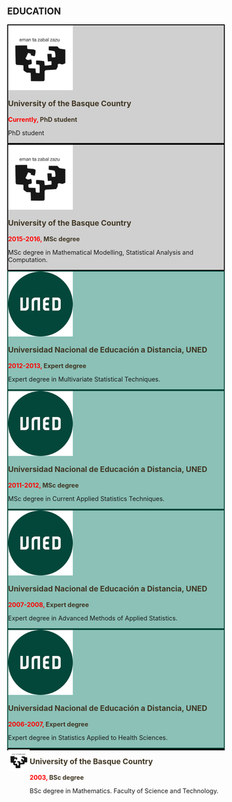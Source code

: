 ## EDUCATION


<!--
<div class="cover">
    <div class="cover-content">
        <div class="cover-image" width="80%">
            <img src="images/upvehu.png" alt="UPV-EHU" width="20px"/>
        </div>
        <div class="cover-text">
            <p style="color: #403724; font-size: 1.1rem;"><b>University of Basque Country</b></p>
            <p style="color: #403724; font-size: 0.9rem;"><b>PhD Student</b></p>
            <p style="font-size: 0.9rem;">Welcome to my personal website! I'm Ibon Martínez-Arranz, a Data Science expert specializing in Machine Learning and statistical analysis.</p>
            <p align="left">
            </p>
        </div>
    </div>
</div>

<div class="cover">
    <div class="cover-content">
        <div class="cover-image">
            <img src="images/upvehu.png" alt="UPV-EHU" />
        </div>
        <div class="cover-text">
            <p style="color: #403724; font-size: 1.1rem;"><b>University of Basque Country</b></p>
            <p style="color: #403724; font-size: 0.9rem;"><b>MSc degree in Mathematical Modelling, Statistical Analysis and Computation</b></p>
            <p style="font-size: 0.9rem;">Welcome to my personal website! I'm Ibon Martínez-Arranz, a Data Science expert specializing in Machine Learning and statistical analysis.</p>
            <p align="left">
            </p>
        </div>
    </div>
</div>

<div class="cover">
    <div class="cover-content">
        <div class="cover-image">
            <img src="images/uned.png" alt="UNED" />
        </div>
        <div class="cover-text">
            <p style="color: #403724; font-size: 1.1rem;"><b>[Universidad]</b></p>
            <p style="color: #403724; font-size: 0.9rem;"><b>[master, expert degree o BSc]</b></p>
            <p style="font-size: 0.9rem;">[descripción del master, experte degree o Bsc]</p>
            <p align="left">
            </p>
        </div>
    </div>
</div>
-->

<div class="cover" style="background-color: #D0D0D0; border: 2px solid black;">
    <div class="cover-content">
        <div class="cover-image">
            <img src="images/upvehu.png" alt="Universidad del País Vasco" style="width: 150px;" />
        </div>
        <div class="cover-text">
            <p style="color: #403724; font-size: 1.1rem;"><b>University of the Basque Country</b></p>
            <p style="color: #403724; font-size: 0.9rem;"><b><span style="color: red">Currently, </span>PhD student</b></p>
            <p style="font-size: 0.9rem;">PhD student</p>
            <p align="left">
            </p>
        </div>
    </div>
</div>

<div class="cover" style="background-color: #D0D0D0; border: 2px solid black;">
    <div class="cover-content">
        <div class="cover-image">
            <img src="images/upvehu.png" alt="Universidad del País Vasco" style="width: 150px;" />
        </div>
        <div class="cover-text">
            <p style="color: #403724; font-size: 1.1rem;"><b>University of the Basque Country</b></p>
            <p style="color: #403724; font-size: 0.9rem;"><b><span style="color: red">2015-2016, </span>MSc degree</b></p>
            <p style="font-size: 0.9rem;">MSc degree in Mathematical Modelling, Statistical Analysis and Computation.</p>
            <p align="left">
            </p>
        </div>
    </div>
</div>

<div class="cover" style="background-color: #8BC1B7; border: 2px solid #03473A;">
    <div class="cover-content">
        <div class="cover-image">
            <img src="images/uned.png" alt="UNED" style="width: 150px;" />
        </div>
        <div class="cover-text">
            <p style="color: #403724; font-size: 1.1rem;"><b>Universidad Nacional de Educación a Distancia, UNED</b></p>
            <p style="color: #403724; font-size: 0.9rem;"><b><span style="color: red">2012-2013, </span>Expert degree</b></p>
            <p style="font-size: 0.9rem;">Expert degree in Multivariate Statistical Techniques.</p>
            <p align="left">
            </p>
        </div>
    </div>
</div>

<div class="cover" style="background-color: #8BC1B7; border: 2px solid #03473A;">
    <div class="cover-content">
        <div class="cover-image">
            <img src="images/uned.png" alt="UNED" style="width: 150px;" />
        </div>
        <div class="cover-text">
            <p style="color: #403724; font-size: 1.1rem;"><b>Universidad Nacional de Educación a Distancia, UNED</b></p>
            <p style="color: #403724; font-size: 0.9rem;"><b><span style="color: red">2011-2012, </span>MSc degree</b></p>
            <p style="font-size: 0.9rem;">MSc degree in Current Applied Statistics Techniques.</p>
            <p align="left">
            </p>
        </div>
    </div>
</div>

<div class="cover" style="background-color: #8BC1B7; border: 2px solid #03473A;">
    <div class="cover-content">
        <div class="cover-image">
            <img src="images/uned.png" alt="UNED" style="width: 150px;" />
        </div>
        <div class="cover-text">
            <p style="color: #403724; font-size: 1.1rem;"><b>Universidad Nacional de Educación a Distancia, UNED</b></p>
            <p style="color: #403724; font-size: 0.9rem;"><b><span style="color: red">2007-2008, </span>Expert degree</b></p>
            <p style="font-size: 0.9rem;">Expert degree in Advanced Methods of Applied Statistics.</p>
            <p align="left">
            </p>
        </div>
    </div>
</div>

<div class="cover" style="background-color: #8BC1B7; border: 2px solid #03473A;">
    <div class="cover-content">
        <div class="cover-image">
            <img src="images/uned.png" alt="UNED" style="width: 150px;" />
        </div>
        <div class="cover-text">
            <p style="color: #403724; font-size: 1.1rem;"><b>Universidad Nacional de Educación a Distancia, UNED</b></p>
            <p style="color: #403724; font-size: 0.9rem;"><b><span style="color: red">2006-2007, </span>Expert degree</b></p>
            <p style="font-size: 0.9rem;">Expert degree in Statistics Applied to Health Sciences.</p>
            <p align="left">
            </p>
        </div>
    </div>
</div>

<div class="cover" style="background-color: #D0D0D0; border: 2px solid black;">
    <div class="cover-content" style="width: 100%;">
        <div class="cover-image" style="width: 10%; float: left;">
            <img src="images/upvehu.png" alt="Universidad del País Vasco" style="width: 150px; height: auto;"/>
        </div>
        <div class="cover-text" style="width: 90%; float: right;">
            <p style="color: #403724; font-size: 1.1rem;"><b>University of the Basque Country</b></p>
            <p style="color: #403724; font-size: 0.9rem;"><b><span style="color: red">2003, </span>BSc degree</b></p>
            <p style="font-size: 0.9rem;">BSc degree in Mathematics. Faculty of Science and Technology.</p>
            <p align="left">
            </p>
        </div>
    </div>
</div>



<!--

`Currently`
PhD student

`2015-2016`
MSc degree in Mathematical Modelling, Statistical Analysis and Computation. *University of the Basque Country*

`2012-2013`
Expert degree in Multivariate Statistical Techniques, *Universidad Nacional de Educación a Distancia, UNED.*

`2011-2012`
MSc degree in Current Applied Statistics Techniques, *Universidad Nacional de Educación a Distancia, UNED.*

`2007-2008`
Expert degree in Advanced Methods of Applied Statistics, *Universidad Nacional de Educación a Distancia, UNED.*

`2006-2007`
Expert degree in Statistics Applied to Health Sciences, *Universidad Nacional de Educación a Distancia, UNED.*

`     2003`
BSc degree in Mathematics. *Faculty of Science and Technology, University of the Basque Country.*

-->
